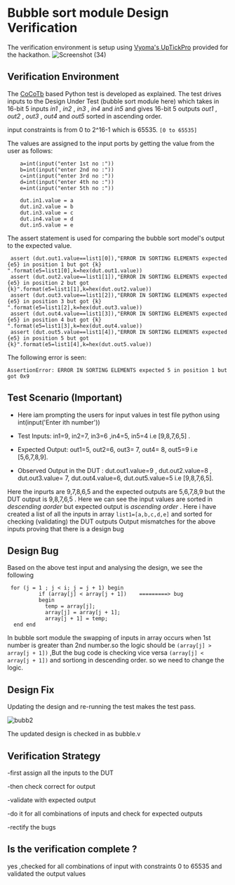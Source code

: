 # Bubble sort module Design Verification

The verification environment is setup using [Vyoma's UpTickPro](https://vyomasystems.com) provided for the hackathon.
![Screenshot (34)](https://user-images.githubusercontent.com/77403373/180944951-42995623-3753-4604-b8f5-93061c57c8bd.png)


## Verification Environment

The [CoCoTb](https://www.cocotb.org/) based Python test is developed as explained. The test drives inputs to the Design Under Test (bubble sort module here) which takes in 16-bit 5 inputs *in1* , *in2* , *in3* , *in4* and *in5* and gives 16-bit 5 outputs *out1* , *out2* , *out3* , *out4* and *out5* sorted in ascending order.

input constraints is from 0 to 2^16-1 which is 65535. ``` [0 to 65535] ```

The values are assigned to the input ports by getting the value from the user as follows: 
```
    a=int(input("enter 1st no :"))
    b=int(input("enter 2nd no :"))
    c=int(input("enter 3rd no :"))
    d=int(input("enter 4th no :"))
    e=int(input("enter 5th no :"))
    
    dut.in1.value = a
    dut.in2.value = b
    dut.in3.value = c
    dut.in4.value = d
    dut.in5.value = e
```

The assert statement is used for comparing the bubble sort model's output to the expected value.
```
 assert (dut.out1.value==list1[0]),"ERROR IN SORTING ELEMENTS expected {e5} in position 1 but got {k} ".format(e5=list1[0],k=hex(dut.out1.value))
 assert (dut.out2.value==list1[1]),"ERROR IN SORTING ELEMENTS expected {e5} in position 2 but got {k}".format(e5=list1[1],k=hex(dut.out2.value))
 assert (dut.out3.value==list1[2]),"ERROR IN SORTING ELEMENTS expected {e5} in position 3 but got {k} ".format(e5=list1[2],k=hex(dut.out3.value))
 assert (dut.out4.value==list1[3]),"ERROR IN SORTING ELEMENTS expected {e5} in position 4 but got {k} ".format(e5=list1[3],k=hex(dut.out4.value))
 assert (dut.out5.value==list1[4]),"ERROR IN SORTING ELEMENTS expected {e5} in position 5 but got {k}".format(e5=list1[4],k=hex(dut.out5.value))
```
The following error is seen:
```
AssertionError: ERROR IN SORTING ELEMENTS expected 5 in position 1 but got 0x9 
```
## Test Scenario **(Important)**
- Here iam prompting the users for input values in test file python using int(input('Enter ith number'))

- Test Inputs: in1=9, in2=7, in3=6 ,in4=5, in5=4 i.e [9,8,7,6,5] .

- Expected Output: out1=5, out2=6, out3= 7, out4= 8, out5=9 i.e [5,6,7,8,9].

- Observed Output in the DUT : dut.out1.value=9 ,
                              dut.out2.value=8 ,
                              dut.out3.value= 7,
                              dut.out4.value=6,
                              dut.out5.value=5 
                              i.e [9,8,7,6,5].

Here the inpurts are 9,7,8,6,5 and the expected outputs are 5,6,7,8,9 but the DUT output is 9,8,7,6,5 .
Here we can see the input values are sorted in *descending aorder* but expected output is *ascending order* .
Here i have created a list of all the inputs in array ```list1=[a,b,c,d,e]``` and sorted for checking (validating) the DUT outputs 
Output mismatches for the above inputs proving that there is a design bug

## Design Bug
Based on the above test input and analysing the design, we see the following

```
 for (j = 1 ; j < i; j = j + 1) begin
          if (array[j] < array[j + 1])    =========> bug
          begin
            temp = array[j];
            array[j] = array[j + 1];
            array[j + 1] = temp;
  end end
```
In bubble sort module the swapping of inputs in array occurs when 1st number is greater than 2nd number.so the logic should be ``` (array[j] > array[j + 1]) ``` ,But the bug code is checking vice versa ``` (array[j] < array[j + 1]) ``` and sortiong in descending order. so we need to change the logic.

## Design Fix
Updating the design and re-running the test makes the test pass.

![bubb2](https://user-images.githubusercontent.com/77403373/180945520-986846c1-42c3-4836-a99f-ba4b69cb1404.png)

The updated design is checked in as bubble.v

## Verification Strategy
-first assign all the inputs to the DUT

-then check correct for output

-validate with expected output

-do it for all combinations of inputs and check for expected outputs

-rectify the bugs

## Is the verification complete ?

yes ,checked for all combinations of input with constraints 0 to 65535 and validated the output values

